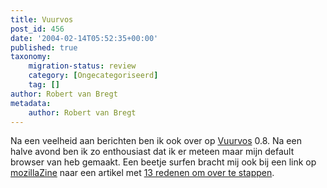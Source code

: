 ```yaml
---
title: Vuurvos
post_id: 456
date: '2004-02-14T05:52:35+00:00'
published: true
taxonomy:
    migration-status: review
    category: [Ongecategoriseerd]
    tag: []
author: Robert van Bregt
metadata:
    author: Robert van Bregt
---
```

Na een veelheid aan berichten ben ik ook over op [Vuurvos](http://www.mozilla.org/products/firefox/) 0.8. Na een halve avond ben ik zo enthousiast dat ik er meteen maar mijn default browser van heb gemaakt. Een beetje surfen bracht mij ook bij een link op [mozillaZine](http://www.mozillazine.org/) naar een artikel met [13 redenen om over te stappen](http://www.flexbeta.net/main/articles.php?action=show&id=32).